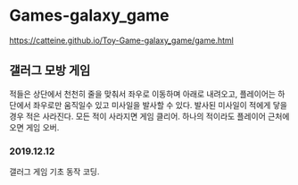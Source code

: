# Games-galaxy_game

https://catteine.github.io/Toy-Game-galaxy_game/game.html

## 갤러그 모방 게임
적들은 상단에서 천천히 줄을 맞춰서 좌우로 이동하며 아래로 내려오고,
플레이어는 하단에서 좌우로만 움직일수 있고 미사일을 발사할 수 있다.
발사된 미사일이 적에게 닿을 경우 적은 사라진다.
모든 적이 사라지면 게임 클리어.
하나의 적이라도 플레이어 근처에 오면 게임 오버.

### 2019.12.12
갤러그 게임 기초 동작 코딩.
